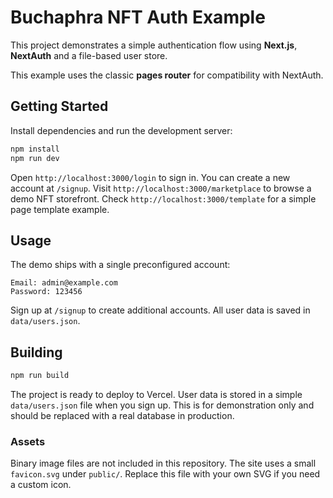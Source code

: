 # Buchaphra NFT Auth Example

This project demonstrates a simple authentication flow using **Next.js**, **NextAuth** and a file-based user store.

This example uses the classic **pages router** for compatibility with NextAuth.

## Getting Started

Install dependencies and run the development server:

```bash
npm install
npm run dev
```

Open `http://localhost:3000/login` to sign in. You can create a new account at `/signup`.
Visit `http://localhost:3000/marketplace` to browse a demo NFT storefront.
Check `http://localhost:3000/template` for a simple page template example.

## Usage

The demo ships with a single preconfigured account:

```
Email: admin@example.com
Password: 123456
```

Sign up at `/signup` to create additional accounts. All user data is saved in
`data/users.json`.

## Building

```bash
npm run build
```

The project is ready to deploy to Vercel.  User data is stored in a simple
`data/users.json` file when you sign up.  This is for demonstration only and
should be replaced with a real database in production.

### Assets

Binary image files are not included in this repository. The site uses a small
`favicon.svg` under `public/`. Replace this file with your own SVG if you
need a custom icon.
